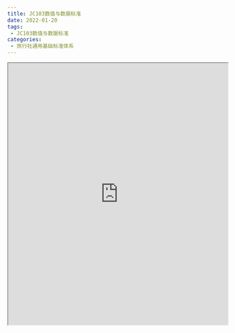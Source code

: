 ```yaml
---
title: JC103数值与数据标准
date: 2022-01-20
tags:
 - JC103数值与数据标准
categories:
 - 旅行社通用基础标准体系
---
```




<iframe src="https://wanli.yourtools.icu/pdf/web/viewer.html?file=https://vkceyugu.cdn.bspapp.com/VKCEYUGU-f2824a45-8901-4778-8647-e91230414af7/c1435f4f-4565-4b12-a470-dae7b1f65260.pdf" width="100%" height="600px"></iframe>
